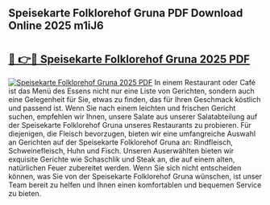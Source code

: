 ## Speisekarte Folklorehof Gruna PDF Download Online 2025 m1iJ6

# <h2><a href="http://gcbyhi6.nevu.top/?p=Speisekarte+Folklorehof+Gruna">🔗 👉🔴 Speisekarte Folklorehof Gruna 2025 PDF</a></h2>

[![Speisekarte Folklorehof Gruna 2025 PDF](https://i.imgur.com/dBaPXMq.png)](http://gcbyhi6.nevu.top/?p=Speisekarte+Folklorehof+Gruna)
In einem Restaurant oder Café ist das Menü des Essens nicht nur eine Liste von Gerichten, sondern auch eine Gelegenheit für Sie, etwas zu finden, das für Ihren Geschmack köstlich und passend ist. Wenn Sie nach einem leichten und frischen Gericht suchen, empfehlen wir Ihnen, unsere Salate aus unserer Salatabteilung auf der Speisekarte Folklorehof Gruna unseres Restaurants zu probieren. Für diejenigen, die Fleisch bevorzugen, bieten wir eine umfangreiche Auswahl an Gerichten auf der Speisekarte Folklorehof Gruna an: Rindfleisch, Schweinefleisch, Huhn und Fisch. Unseren Auserwählten bieten wir exquisite Gerichte wie Schaschlik und Steak an, die auf einem alten, natürlichen Feuer zubereitet werden. Wenn Sie sich nicht entscheiden können, was Sie von der Speisekarte Folklorehof Gruna wünschen, ist unser Team bereit zu helfen und Ihnen einen komfortablen und bequemen Service zu bieten.

